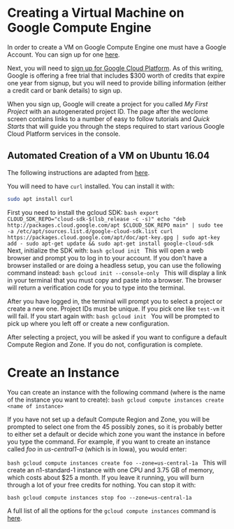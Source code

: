 # Creating a Virtual Machine on Google Compute Engine

In order to create a VM on Google Compute Engine one must have a
Google Account. You can sign up for one
[here](https://accounts.google.com/SignUp?hl=en).

Next, you will need to [sign up for Google Cloud
Platform](https://console.cloud.google.com/freetrial?authuser=1&page=0). As
of this writing, Google is offering a free trial that includes $300
worth of credits that expire one year from signup, but you will need
to provide billing information (either a credit card or bank details)
to sign up.

When you sign up, Google will create a project for you called *My
First Project* with an autogenerated project ID. The page after the
weclome screen contains links to a number of easy to follow tutorials
and *Quick Starts* that will guide you through the steps required to
start various Google Cloud Platform services in the console.

## Automated Creation of a VM on Ubuntu 16.04

The following instructions are adapted from
[here](https://cloud.google.com/sdk/docs/quickstart-debian-ubuntu?authuser=1).

You will need to have `curl` installed. You can install it with:
```bash
sudo apt install curl
```


First you need to install the gcloud SDK: ```bash export
CLOUD_SDK_REPO="cloud-sdk-$(lsb_release -c -s)" echo "deb
http://packages.cloud.google.com/apt $CLOUD_SDK_REPO main" | sudo tee
-a /etc/apt/sources.list.d/google-cloud-sdk.list curl
https://packages.cloud.google.com/apt/doc/apt-key.gpg | sudo apt-key
add - sudo apt-get update && sudo apt-get install google-cloud-sdk ```
Next, initialize the SDK with: ```bash gcloud init ``` This will open
a web browser and prompt you to log in to your account. If you don't
have a browser installed or are doing a headless setup, you can use
the following command instead: ```bash gcloud init --console-only ```
This will display a link in your terminal that you must copy and paste
into a browser. The browser will return a verification code for you to
type into the terminal.

After you have logged in, the terminal will prompt you to select a
project or create a new one. Project IDs must be unique. If you pick
one like `test-vm` it will fail. If you start again with: ```bash
gcloud init ``` You will be prompted to pick up where you left off or
create a new configuration.

After selecting a project, you will be asked if you want to configure
a default Compute Region and Zone. If you do not, configuration is
complete.

# Create an Instance

You can create an instance with the following command (where <name of
instance> is the name of the instance you want to create): ```bash
gcloud compute instances create <name of instance> ```

If you have not set up a default Compute Region and Zone, you will be
prompted to select one from the 45 possibly zones, so it is probably
better to either set a default or decide which zone you want the
instance in before you type the command. For example, if you want to
create an instance called *foo* in *us-central1-a* (which is in Iowa),
you would enter:

```bash gcloud compute instances create foo --zone=us-central-1a ```
This will create an n1-standard-1 instance with one CPU and 3.75 GB of
memory, which costs about $25 a month. If you leave it running, you
will burn through a lot of your free credits for nothing. You can stop
it with:

```bash gcloud compute instances stop foo --zone=us-central-1a ```

A full list of all the options for the `gcloud compute instances`
command is
[here](https://cloud.google.com/sdk/gcloud/reference/compute/instances/).

